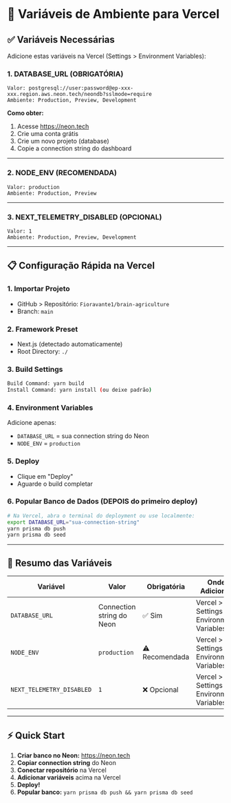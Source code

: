 # 🚀 Variáveis de Ambiente para Vercel

## ✅ Variáveis Necessárias

Adicione estas variáveis na Vercel (Settings > Environment Variables):

### 1. DATABASE_URL (OBRIGATÓRIA)

```
Valor: postgresql://user:password@ep-xxx-xxx.region.aws.neon.tech/neondb?sslmode=require
Ambiente: Production, Preview, Development
```

**Como obter:**

1. Acesse https://neon.tech
2. Crie uma conta grátis
3. Crie um novo projeto (database)
4. Copie a connection string do dashboard

---

### 2. NODE_ENV (RECOMENDADA)

```
Valor: production
Ambiente: Production, Preview
```

---

### 3. NEXT_TELEMETRY_DISABLED (OPCIONAL)

```
Valor: 1
Ambiente: Production, Preview, Development
```

---

## 📋 Configuração Rápida na Vercel

### 1. Importar Projeto

- GitHub > Repositório: `Fioravante1/brain-agriculture`
- Branch: `main`

### 2. Framework Preset

- Next.js (detectado automaticamente)
- Root Directory: `./`

### 3. Build Settings

```bash
Build Command: yarn build
Install Command: yarn install (ou deixe padrão)
```

### 4. Environment Variables

Adicione apenas:

- `DATABASE_URL` = sua connection string do Neon
- `NODE_ENV` = `production`

### 5. Deploy

- Clique em "Deploy"
- Aguarde o build completar

### 6. Popular Banco de Dados (DEPOIS do primeiro deploy)

```bash
# Na Vercel, abra o terminal do deployment ou use localmente:
export DATABASE_URL="sua-connection-string"
yarn prisma db push
yarn prisma db seed
```

---

## 🎯 Resumo das Variáveis

| Variável                  | Valor                     | Obrigatória    | Onde Adicionar                            |
| ------------------------- | ------------------------- | -------------- | ----------------------------------------- |
| `DATABASE_URL`            | Connection string do Neon | ✅ Sim         | Vercel > Settings > Environment Variables |
| `NODE_ENV`                | `production`              | ⚠️ Recomendada | Vercel > Settings > Environment Variables |
| `NEXT_TELEMETRY_DISABLED` | `1`                       | ❌ Opcional    | Vercel > Settings > Environment Variables |

---

## ⚡ Quick Start

1. **Criar banco no Neon:** https://neon.tech
2. **Copiar connection string** do Neon
3. **Conectar repositório** na Vercel
4. **Adicionar variáveis** acima na Vercel
5. **Deploy!**
6. **Popular banco:** `yarn prisma db push && yarn prisma db seed`
